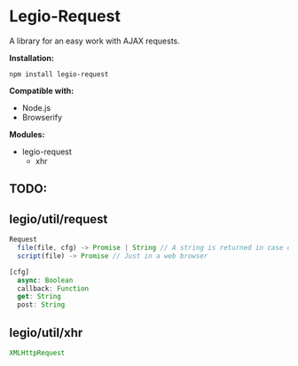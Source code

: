 # Legio-Request

A library for an easy work with AJAX requests.

**Installation:**
```
npm install legio-request
```

**Compatible with:**
- Node.js
- Browserify

**Modules:**
- legio-request
  - xhr

**TODO:**
-

## legio/util/request
```javascript
Request
  file(file, cfg) -> Promise | String // A string is returned in case of a sync request
  script(file) -> Promise // Just in a web browser

[cfg]
  async: Boolean
  callback: Function
  get: String
  post: String
```

## legio/util/xhr
```javascript
XMLHttpRequest
```
